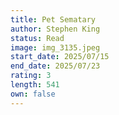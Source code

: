```yaml
---
title: Pet Sematary
author: Stephen King
status: Read
image: img_3135.jpeg
start_date: 2025/07/15
end_date: 2025/07/23
rating: 3
length: 541
own: false
---
```

